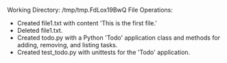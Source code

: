 Working Directory: /tmp/tmp.FdLox19BwQ
File Operations:
- Created file1.txt with content 'This is the first file.'
- Deleted file1.txt.
- Created todo.py with a Python 'Todo' application class and methods for adding, removing, and listing tasks.
- Created test_todo.py with unittests for the 'Todo' application.